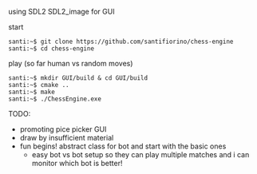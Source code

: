using SDL2 SDL2_image for GUI

start
```console
santi:~$ git clone https://github.com/santifiorino/chess-engine
santi:~$ cd chess-engine
```

play (so far human vs random moves)
```console
santi:~$ mkdir GUI/build & cd GUI/build
santi:~$ cmake ..
santi:~$ make
santi:~$ ./ChessEngine.exe
```

TODO:
- promoting pice picker GUI
- draw by insufficient material
- fun begins! abstract class for bot and start with the basic ones
    - easy bot vs bot setup so they can play multiple matches and i can monitor which bot is better!